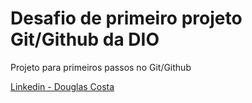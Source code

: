 # Desafio de primeiro projeto Git/Github da DIO
Projeto para primeiros passos no Git/Github

[Linkedin - Douglas Costa](https://www.linkedin.com/in/douglas-willian-838a91192/)

